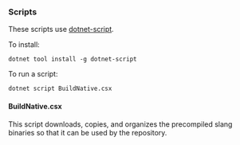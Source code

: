 ### Scripts

These scripts use [dotnet-script](https://github.com/filipw/dotnet-script).

To install:
```
dotnet tool install -g dotnet-script
```

To run a script:
```
dotnet script BuildNative.csx
```

#### BuildNative.csx

This script downloads, copies, and organizes the precompiled slang binaries so that it can be used by the repository.
